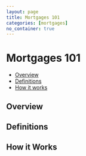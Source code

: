 ```yaml
---
layout: page
title: Mortgages 101
categories: [mortgages]
no_container: true
---
```

# Mortgages 101 #

<ul class="resource-toc">
  <li><a href="#overview">Overview</a></li>
  <li><a href="#definitions">Definitions</a></li>
  <li><a href="#how-it-works">How it works</a></li>
</ul>

<a name="overview" class="anchor"></a>

## Overview ##



<a name="Definitions" class="anchor"></a>

## Definitions ##



<a name="how-it-works" class="anchor"></a>

## How it Works ##
